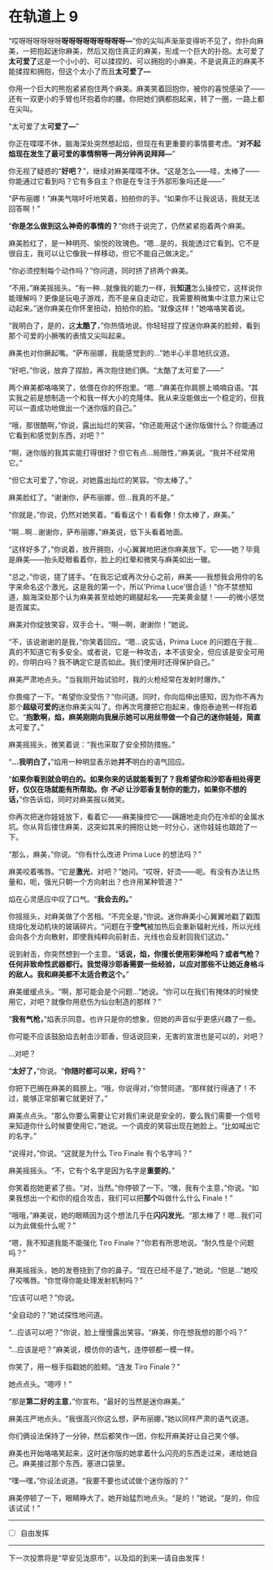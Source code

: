 # 在轨道上 9

“哎呀呀呀呀呀呀**呀呀呀呀呀呀呀呀呀—**”你的尖叫声渐渐变得听不见了，你扑向麻美，一把抱起迷你麻美，然后又抱住真正的麻美，形成一个巨大的扑抱。太可爱了**太可爱了**这是一个小小的、可以揉捏的、可以拥抱的小麻美，不是说真正的麻美不能揉捏和拥抱，但这个太小了而且**太可爱了—**

你用一个巨大的熊抱紧紧抱住两个麻美。麻美笑着回抱你，被你的喜悦感染了——还有一双更小的手臂也环抱着你的腰。你把她们俩都抱起来，转了一圈，一路上都在尖叫。

“太可爱了太**可爱了—**”

你正在喋喋不休，脑海深处突然想起焰，但现在有更重要的事情要考虑。“**对不起焰现在发生了最可爱的事情稍等一两分钟再说拜拜—**”

你无视了疑惑的“**好吧？**”，继续对麻美喋喋不休。“这是怎么——哇，太棒了——你能通过它看到吗？它有多自主？你是在专注于外部形象吗还是——”

“萨布丽娜！”麻美气喘吁吁地笑着，拍拍你的手。“如果你不让我说话，我就无法回答啊！”

“**你是怎么做到这么神奇的事情的？**”你终于说完了，仍然紧紧抱着两个麻美。

麻美脸红了，是一种明亮、愉悦的玫瑰色。“嗯...是的，我能透过它看到。它不是很自主，我可以让它像我一样移动，但它不能自己做决定。”

“你必须控制每个动作吗？”你问道，同时挤了挤两个麻美。

“不用，”麻美摇摇头。“有一种...就像我的能力一样，我**知道**怎么操控它，这样说你能理解吗？更像是玩电子游戏，而不是亲自走动它，我需要稍微集中注意力来让它动起来。”迷你麻美在你怀里扭动，拍拍你的脸。“就像这样！”她咯咯笑着说。

“我明白了，是的，这**太酷了**，”你热情地说。你轻轻捏了捏迷你麻美的脸颊，看到那个可爱的小撅嘴的表情又尖叫起来。

麻美也对你撅起嘴。“萨布丽娜，我能感觉到的...”她半心半意地抗议道。

“好吧，”你说，放弃了捏脸，再次抱住她们俩。“太酷了太可爱了——”

两个麻美都咯咯笑了，依偎在你的怀抱里。“嗯...”麻美在你肩膀上喃喃自语。“其实我之前是想制造一个和我一样大小的克隆体。我从来没能做出一个稳定的，但我可以一直成功地做出一个迷你版的自己。”

“哦，那很酷啊，”你说，露出灿烂的笑容。“你还能用这个迷你版做什么？你能通过它看到和感觉到东西，对吧？”

“啊，迷你版的我其实能打得很好？但它有点...局限性，”麻美说。“我并不经常用它。”

“但它太可爱了，”你说，对她露出灿烂的笑容。“你太棒了。”

麻美脸红了。“谢谢你，萨布丽娜，但...我真的不是。”

“你就是，”你说，仍然对她笑着。“看看这个！看看**你**！你太棒了，麻美。”

“啊...啊...谢谢你，萨布丽娜，”麻美说，低下头看着地面。

“这样好多了，”你说着，放开拥抱，小心翼翼地把迷你麻美放下。它——她？毕竟是麻美——抬头眨眼看着你，脸上的红晕和微笑与麻美如出一辙。

“总之，”你说，搓了搓手。“在我忘记或再次分心之前，麻美——我想我会用你的名字来命名这个激光。这是我的第一个，所以'Prima Luce'很合适！”你不禁想知道，脑海深处那个认为麻美甚至给她的踢腿起名——完美黄金腿！——的微小感觉是否属实。

麻美对你绽放笑容，双手合十。“啊—啊，谢谢你！”她说。

“不，该说谢谢的是我，”你笑着回应。“嗯...说实话，Prima Luce 的问题在于我...真的不知道它有多安全。或者说，它是一种攻击，本不该安全，但应该是安全可用的，你明白吗？我不确定它是否如此。我们使用时还得保护自己。”

麻美严肃地点头。“当我刚开始试验时，我的火枪经常在发射时爆炸。”

你畏缩了一下。“希望你没受伤？”你问道。同时，你向焰伸出感知，因为你不再为那个**超级可爱的**迷你麻美尖叫了。你再次弯腰把它抱起来，像抱泰迪熊一样抱着它。“**抱歉啊，焰，麻美刚刚向我展示她可以用丝带做一个自己的迷你娃娃，简直**太可爱了。”

麻美摇摇头，微笑着说：“我也采取了安全预防措施。”

“**...我明白了，**”焰用一种明显表示她**并不**明白的语气回应。

“**如果你看到就会明白的。如果你来的话就能看到了？我希望你和沙耶香相处得更好，仅仅在场就能有所帮助。你 _不必_ 让沙耶香复制你的能力，如果你不想的话，**”你告诉焰，同时对麻美报以微笑。

你再次把迷你娃娃放下，看着它——麻美操控它——蹒跚地走向仍在冷却的金属水坑。你从背后搂住麻美，这突如其来的拥抱让她一时分心，迷你娃娃也踉跄了一下。

“那么，麻美，”你说。“你有什么改进 Prima Luce 的想法吗？”

麻美咬着嘴唇。“它是**激光**，对吧？”她问。“哎呀，好烫——呃。有没有办法让热量和，呃，强光只朝一个方向射出？也许用某种管道？”

焰在心灵感应中叹了口气。“**我会去的。**”

你摇摇头，对麻美做了个苦相。“不完全是，”你说。迷你麻美小心翼翼地戳了戳围绕熔化发动机块的玻璃碎片。“问题在于**空气**被加热后会重新辐射光线，所以光线会向各个方向散射，即使我纯粹向前射击，光线也会反射回我们这边。”

说到射击，你突然想到一个主意。“**话说，焰，你擅长使用彩弹枪吗？或者气枪？任何非致命性武器都行。我觉得沙耶香需要一些经验，以应对那些不让她近身格斗的敌人。我和麻美都不太适合教这个。**”

麻美缓缓点头。“啊，那可能会是个问题...”她说。“你可以在我们有掩体的时候使用它，对吧？就像你用悲伤为仙台制造的那样？”

“**我有气枪，**”焰表示同意。也许只是你的想象，但她的声音似乎更感兴趣了一些。

你可能不应该鼓励焰去射击沙耶香，但话说回来，无害的宣泄也是可以的，对吧？

...对吧？

“**太好了，**”你说。“**你随时都可以来，好吗？**”

你把下巴搁在麻美的肩膀上。“哦，你说得对，”你赞同道。“那样就行得通了！不过，能够正常部署它就更好了。”

麻美点点头。“那么你要么需要让它对我们来说是安全的，要么我们需要一个信号来知道你什么时候要使用它，”她说。一个调皮的笑容出现在她脸上。“比如喊出它的名字。”

“说得对，”你说。“这就是为什么 Tiro Finale 有个名字吗？”

麻美摇摇头。“不，它有个名字是因为名字是**重要的**。”

你笑着抱她更紧了些。“对，当然。”你停顿了一下。“嘿，我有个主意，”你说。“如果我想出一个和你的组合攻击，我们可以把**那个**叫做什么什么 Finale！”

“哦哦，”麻美说，她的眼睛因为这个想法几乎在**闪闪发光**。“那太棒了！嗯...我们可以为此做些什么呢？”

“嗯，我不知道我能不能强化 Tiro Finale？”你若有所思地说。“耐久性是个问题吗？”

麻美摇摇头，她的发卷挠到了你的鼻子。“现在已经不是了，”她说。“但是...”她咬了咬嘴唇。“你觉得你能处理发射机制吗？”

“应该可以吧？”你说。

“全自动的？”她试探性地问道。

“...应该可以吧？”你说，脸上慢慢露出笑容。“麻美，你在想我想的那个吗？”

“...应该是吧？”麻美说，模仿你的语气，连停顿都一模一样。

你笑了，用一根手指戳她的脸颊。“连发 Tiro Finale？”

她点点头。“嗯哼！”

“那是**第二好的主意**，”你宣布。“最好的当然是迷你麻美。”

麻美庄严地点头。“我很高兴你这么想，萨布丽娜，”她以同样严肃的语气说道。

你们俩设法保持了一分钟，然后都笑作一团，你松开麻美好让自己笑个够。

麻美也开始咯咯笑起来，这时迷你版的她拿着什么闪亮的东西走过来，递给她自己。麻美接过那个东西，塞进口袋里。

“嘿—嘿，”你设法说道。“我要不要也试试做个迷你版的？”

麻美停顿了一下，眼睛睁大了。她开始猛烈地点头。“是的！”她说。“是的，你应该试试！”

---

- [ ] 自由发挥

---

下一次投票将是“早安见泷原市”，以及焰的到来—请自由发挥！

